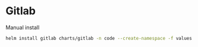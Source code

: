 # Gitlab

Manual install

```bash
helm install gitlab charts/gitlab -n code --create-namespace -f values.yaml
```
